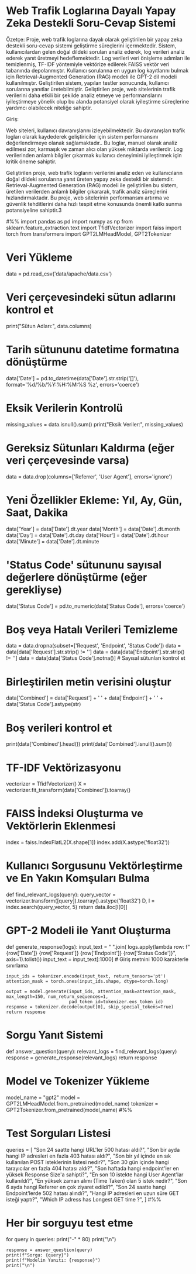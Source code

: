 # Web Trafik Loglarına Dayalı Yapay Zeka Destekli Soru-Cevap Sistemi

Özetçe:
Proje, web trafik loglarına dayalı olarak geliştirilen bir yapay zeka destekli soru-cevap sistemi geliştirme süreçlerini içermektedir.
Sistem, kullanıcılardan gelen doğal dildeki soruları analiz ederek, log verileri analiz ederek yanıt üretmeyi hedeflemektedir. 
Log verileri veri önişleme adımları ile temizlenmiş, TF-IDF yöntemiyle vektörize edilerek FAISS vektör veri tabanında depolanmıştır. Kullanıcı sorularına en uygun log kayıtlarını bulmak için Retrieval-Augmented Generation (RAG) modeli ile GPT-2 dil modeli kullanılmıştır. Geliştirilen sistem, yapılan testler sonucunda, kullanıcı sorularına  yanıtlar üretebilmiştir.
Geliştirilen proje, web sitelerinin trafik verilerini daha etkili bir şekilde analiz etmeye ve performanslarını iyileştirmeye yönelik olup bu alanda potansiyel olarak iyileştirme süreçlerine yardımcı olabilecek niteliğe sahiptir.

Giriş:

Web siteleri, kullanıcı davranışlarını izleyebilmektedir. Bu davranışları trafik logları olarak kaydederek geliştiriciler için sistem performansını değerlendirmeye olanak sağlamaktadır..
Bu loglar, manuel olarak analiz edilmesi zor, karmaşık ve zaman alıcı olan yüksek miktarda verilerdir. 
Log verilerinden anlamlı bilgiler çıkarmak kullanıcı deneyimini iyileştirmek için kritik öneme sahiptir.

Geliştirilen proje, web trafik loglarını verilerini analiz eden ve kullanıcıların doğal dildeki sorularına yanıt üreten yapay zeka destekli bir sistemdir. 
Retrieval-Augmented Generation (RAG) modeli ile geliştirilen bu sistem, üretilen verilerden anlamlı bilgiler çıkararak, trafik analiz süreçlerini hızlandırmaktadır. 
Bu proje, web sitelerinin performansını artırma ve güvenlik tehditlerini daha hızlı tespit etme konusunda önemli katkı sunma potansiyeline sahiptir.3










#%%
import pandas as pd
import numpy as np
from sklearn.feature_extraction.text import TfidfVectorizer
import faiss
import torch
from transformers import GPT2LMHeadModel, GPT2Tokenizer

# Veri Yükleme
data = pd.read_csv('data/apache/data.csv')

# Veri çerçevesindeki sütun adlarını kontrol et
print("Sütun Adları:", data.columns)

# Tarih sütununu datetime formatına dönüştürme
data['Date'] = pd.to_datetime(data['Date'].str.strip('[]'), format='%d/%b/%Y:%H:%M:%S %z', errors='coerce')

# Eksik Verilerin Kontrolü
missing_values = data.isnull().sum()
print("Eksik Veriler:", missing_values)

# Gereksiz Sütunları Kaldırma (eğer veri çerçevesinde varsa)
data = data.drop(columns=['Referrer', 'User Agent'], errors='ignore')

# Yeni Özellikler Ekleme: Yıl, Ay, Gün, Saat, Dakika
data['Year'] = data['Date'].dt.year
data['Month'] = data['Date'].dt.month
data['Day'] = data['Date'].dt.day
data['Hour'] = data['Date'].dt.hour
data['Minute'] = data['Date'].dt.minute

# 'Status Code' sütununu sayısal değerlere dönüştürme (eğer gerekliyse)
data['Status Code'] = pd.to_numeric(data['Status Code'], errors='coerce')

# Boş veya Hatalı Verileri Temizleme
data = data.dropna(subset=['Request', 'Endpoint', 'Status Code'])
data = data[data['Request'].str.strip() != '']
data = data[data['Endpoint'].str.strip() != '']
data = data[data['Status Code'].notna()]  # Sayısal sütunları kontrol et

# Birleştirilen metin verisini oluştur
data['Combined'] = data['Request'] + ' ' + data['Endpoint'] + ' ' + data['Status Code'].astype(str)

# Boş verileri kontrol et
print(data['Combined'].head())
print(data['Combined'].isnull().sum())

# TF-IDF Vektörizasyonu
vectorizer = TfidfVectorizer()
X = vectorizer.fit_transform(data['Combined']).toarray()

# FAISS İndeksi Oluşturma ve Vektörlerin Eklenmesi
index = faiss.IndexFlatL2(X.shape[1])
index.add(X.astype('float32'))

# Kullanıcı Sorgusunu Vektörleştirme ve En Yakın Komşuları Bulma
def find_relevant_logs(query):
    query_vector = vectorizer.transform([query]).toarray().astype('float32')
    D, I = index.search(query_vector, 5)
    return data.iloc[I[0]]

# GPT-2 Modeli ile Yanıt Oluşturma
def generate_response(logs):
    input_text = " ".join(
        logs.apply(lambda row: f"{row['Date']} {row['Request']} {row['Endpoint']} {row['Status Code']}",
                   axis=1).tolist())
    input_text = input_text[:1000]  # Giriş metnini 1000 karakterle sınırlama

    input_ids = tokenizer.encode(input_text, return_tensors='pt')
    attention_mask = torch.ones(input_ids.shape, dtype=torch.long)

    output = model.generate(input_ids, attention_mask=attention_mask, max_length=150, num_return_sequences=1,
                            pad_token_id=tokenizer.eos_token_id)
    response = tokenizer.decode(output[0], skip_special_tokens=True)
    return response

# Sorgu Yanıt Sistemi
def answer_question(query):
    relevant_logs = find_relevant_logs(query)
    response = generate_response(relevant_logs)
    return response

# Model ve Tokenizer Yükleme
model_name = "gpt2"
model = GPT2LMHeadModel.from_pretrained(model_name)
tokenizer = GPT2Tokenizer.from_pretrained(model_name)
#%%
# Test Sorguları Listesi
queries = [
    "Son 24 saatte hangi URL'ler 500 hatası aldı?",
    "Son bir ayda hangi IP adresleri en fazla 403 hatası aldı?",
    "Son bir yıl içinde en sık kullanılan POST isteklerinin listesi nedir?",
    "Son 30 gün içinde hangi tarayıcılar en fazla 404 hatası aldı?",
    "Son haftada hangi endpoint'ler en yüksek Response Size'a sahipti?",
    "En son 10 istekte hangi User Agent'lar kullanıldı?",
    "En yüksek zaman alımı (Time Taken) olan 5 istek nedir?",
    "Son 6 ayda hangi Referrer en çok ziyaret edildi?",
    "Son 24 saatte hangi Endpoint'lerde 502 hatası alındı?",
    "Hangi IP adresleri en uzun süre GET isteği yaptı?",
    "Which IP adress has Longest GET time ?",
]
#%%
# Her bir sorguyu test etme
for query in queries:
    print("-" * 80)
    print("\n")
    
    response = answer_question(query)
    print(f"Sorgu: {query}")
    print(f"Modelin Yanıtı: {response}")
    print("\n")
